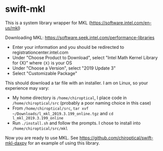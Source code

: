 # swift-mkl

This is a system library wrapper for MKL (https://software.intel.com/en-us/mkl)

Downloading MKL: https://software.seek.intel.com/performance-libraries

- Enter your information and you should be redirected to registrationcenter.intel.com
- Under "Choose Product to Download", select "Intel Math Kernel Library for {X}" where `{X}` is your OS
- Under "Choose a Version", select "2019 Update 3"
- Select "Customizable Package"

This should download a tar file with an installer. I am on Linux, so your experience may vary:

- My home directory is `/home/chiroptical`, I place code in `/home/chiroptical/src` (probably a poor naming choice in this case)
- From `/home/chiroptical/src`, `tar xvf ~/Downloads/l_mkl_2019.3.199_online.tgz` and `cd l_mkl_2019.3.199_online`
- Run `./install.sh` and follow the prompts. I chose to install into `/home/chiroptical/src/mkl`

Now you are ready to use MKL. See https://github.com/chiroptical/swift-mkl-daxpy for an example of using this library.
